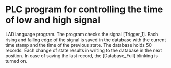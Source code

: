 # PLC program for controlling the time of low and high signal

LAD language program. The program checks the signal [Trigger_1]. Each rising and falling edge of the signal is saved in the database with the current time stamp and the time of the previous state. The database holds 50
records. Each change of state results in writing to the database in the next position. In case of saving the last record, the [Database_Full] blinking is turned on.

